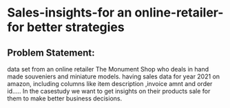 # Sales-insights-for an online-retailer-for better strategies 
## Problem Statement:
data set from an online retailer The Monument Shop who deals in hand made souveniers and miniature models.
having sales data for year 2021 on amazon, including columns like item description ,invoice amnt and order id.....
In the casestudy we want to get insights on their products sale for them to make better business decisions.
